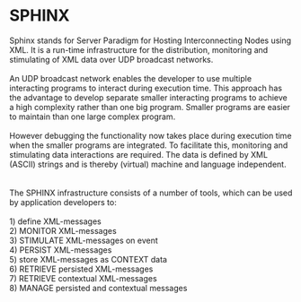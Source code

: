 SPHINX
======
Sphinx stands for Server Paradigm for Hosting Interconnecting Nodes using XML.
It is a run-time infrastructure for the distribution, monitoring and stimulating of XML data over UDP broadcast networks.<br>
<br>
An UDP broadcast network enables the developer to use multiple interacting programs to interact during execution time. This approach has the advantage to develop separate smaller interacting programs to achieve a high complexity rather than one big program. Smaller programs are easier to maintain than one large complex program.<br>
<br>
However debugging the functionality now takes place during execution time when the smaller programs are integrated. To facilitate this, monitoring and stimulating data interactions are required. The data is defined by XML (ASCII) strings and is thereby (virtual) machine and language independent. <br>
<br><br>
The SPHINX infrastructure consists of a number of tools, which can be used by application developers to:<br>
<br> 1) define XML-messages
<br> 2) MONITOR XML-messages
<br> 3) STIMULATE XML-messages on event
<br> 4) PERSIST XML-messages
<br> 5) store XML-messages as CONTEXT data
<br> 6) RETRIEVE persisted XML-messages
<br> 7) RETRIEVE contextual XML-messages
<br> 8) MANAGE persisted and contextual messages

